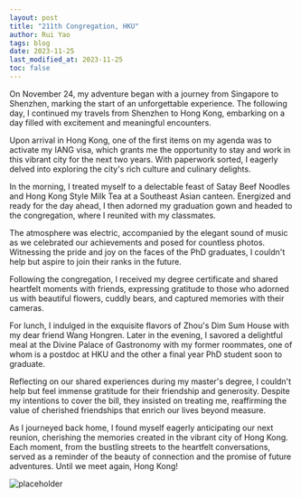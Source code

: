 ```yaml
---
layout: post
title: "211th Congregation, HKU"
author: Rui Yao
tags: blog
date: 2023-11-25
last_modified_at: 2023-11-25
toc: false
---
```


On November 24, my adventure began with a journey from Singapore to Shenzhen, marking the start of an unforgettable experience. The following day, I continued my travels from Shenzhen to Hong Kong, embarking on a day filled with excitement and meaningful encounters.

Upon arrival in Hong Kong, one of the first items on my agenda was to activate my IANG visa, which grants me the opportunity to stay and work in this vibrant city for the next two years. With paperwork sorted, I eagerly delved into exploring the city's rich culture and culinary delights.

In the morning, I treated myself to a delectable feast of Satay Beef Noodles and Hong Kong Style Milk Tea at a Southeast Asian canteen. Energized and ready for the day ahead, I then adorned my graduation gown and headed to the congregation, where I reunited with my classmates.

The atmosphere was electric, accompanied by the elegant sound of music as we celebrated our achievements and posed for countless photos. Witnessing the pride and joy on the faces of the PhD graduates, I couldn't help but aspire to join their ranks in the future.

Following the congregation, I received my degree certificate and shared heartfelt moments with friends, expressing gratitude to those who adorned us with beautiful flowers, cuddly bears, and captured memories with their cameras.

For lunch, I indulged in the exquisite flavors of Zhou's Dim Sum House with my dear friend Wang Hongren. Later in the evening, I savored a delightful meal at the Divine Palace of Gastronomy with my former roommates, one of whom is a postdoc at HKU and the other a final year PhD student soon to graduate.

Reflecting on our shared experiences during my master's degree, I couldn't help but feel immense gratitude for their friendship and generosity. Despite my intentions to cover the bill, they insisted on treating me, reaffirming the value of cherished friendships that enrich our lives beyond measure.

As I journeyed back home, I found myself eagerly anticipating our next reunion, cherishing the memories created in the vibrant city of Hong Kong. Each moment, from the bustling streets to the heartfelt conversations, served as a reminder of the beauty of connection and the promise of future adventures. Until we meet again, Hong Kong!

![placeholder](https://github.com/ruiryao/ruiryao.github.io/blob/master/_posts/image1.jpg?raw=true "Medium example image")
